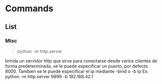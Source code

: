 # Commands

## List

### Misc

> python -m http.server

brinda un servidor http que sirve para conectarse desde varios clientes de forma predeterminada, se le puede especificar un puerto, por defecto 8000. Tambien se le puede especificar el ip mediante -bind o -b ip
Ex: python -m http.server 9999 -b 192.168.42.1
